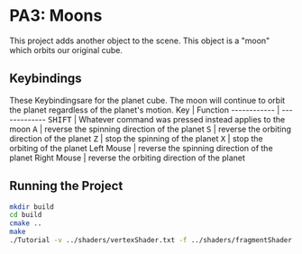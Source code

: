 # PA3: Moons
This project adds another object to the scene. This object is a "moon" which orbits our original cube.

## Keybindings

These Keybindingsare for the planet cube. The moon will continue to orbit the planet regardless of the planet's motion.
Key | Function
------------ | -------------
<kbd>SHIFT</kbd> | Whatever command was pressed instead applies to the moon
<kbd>A</kbd> | reverse the spinning direction of the planet
<kbd>S</kbd> | reverse the orbiting direction of the planet
<kbd>Z</kbd> | stop the spinning of the planet
<kbd>X</kbd> | stop the orbiting of the planet
Left Mouse | reverse the spinning direction of the planet
Right Mouse | reverse the orbiting direction of the planet

## Running the Project

```bash
mkdir build
cd build
cmake ..
make
./Tutorial -v ../shaders/vertexShader.txt -f ../shaders/fragmentShader.txt
```

